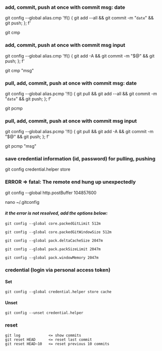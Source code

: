 ### add, commit, push at once with commit msg: date
git config --global alias.cmp '!f() { git add --all && git commit -m "`date`" && git push; }; f'

git cmp

### add, commit, push at once with commit msg input
git config --global alias.cmp '!f() { git add -A && git commit -m "$@" && git push; }; f'

git cmp "msg"

### pull, add, commit, push at once with commit msg: date
git config --global alias.pcmp '!f() { git pull && git add --all && git commit -m "`date`" && git push; }; f'

git pcmp

### pull, add, commit, push at once with commit msg input
git config --global alias.pcmp '!f() { git pull && git add -A && git commit -m "$@" && git push; }; f'

git pcmp "msg"

### save credential information (id, password) for pulling, pushing
git config credential.helper store

### ERROR => fatal: The remote end hung up unexpectedly

git config --global http.postBuffer 104857600

nano ~/.gitconfig

#### *it the error is not resolved, add the options below:*
    git config --global core.packedGitLimit 512m

    git config --global core.packedGitWindowSize 512m

    git config --global pack.deltaCacheSize 2047m

    git config --global pack.packSizeLimit 2047m

    git config --global pack.windowMemory 2047m

### credential (login via personal access token)
#### Set
    git config --global credential.helper store cache
#### Unset
    git config --unset credential.helper
    
### reset
    git log             <= show commits
    git reset HEAD      <= reset last commit
    git reset HEAD~10   <= reset previous 10 commits
